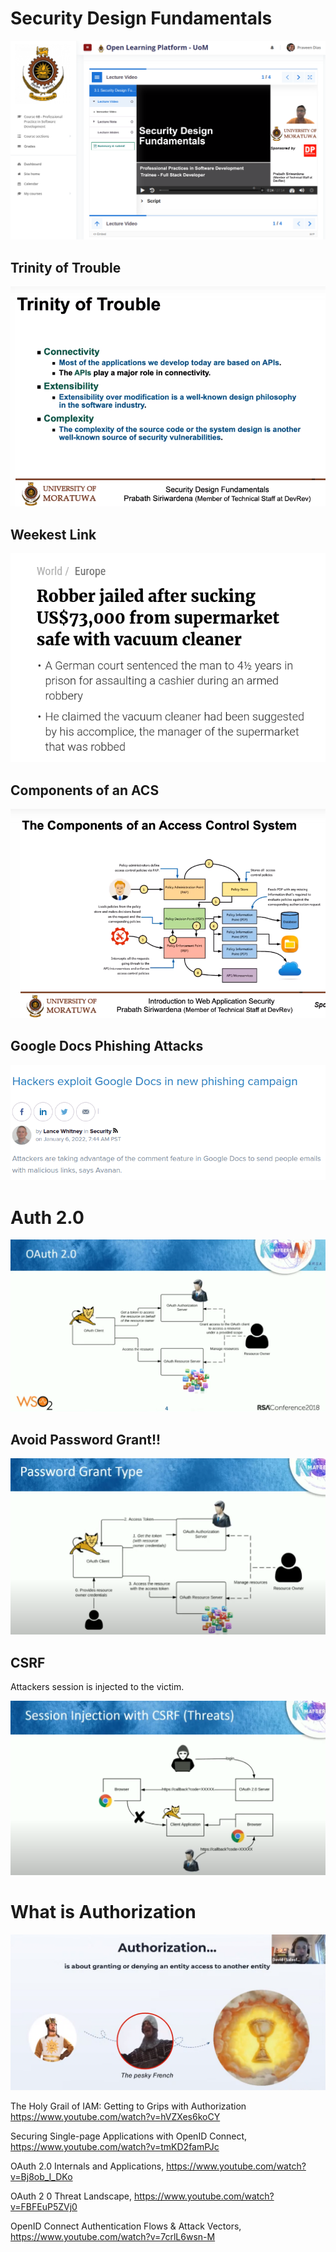 # Security Design Fundamentals

 ![Sec Dec](sec-des.png)

 ## Trinity of Trouble

 ![Trinity](trinity.png)

 ## Weekest Link

 ![Weekest](weekest-link.png)

 ## Components of an ACS

 ![Components](components-of-ACS.png)

 ## Google Docs Phishing Attacks

 ![Phishing](phishing.png)

 # Auth 2.0

 ![Auth 2.0](aoth20.png)

 ## Avoid Password Grant!!

 ![Password Grant](password-grant.png)

 ## CSRF

Attackers session is injected to the victim.

 ![CSRF](csrf.png)

# What is Authorization

![Auth](auth.png)

The Holy Grail of IAM: Getting to Grips with Authorization
https://www.youtube.com/watch?v=hVZXes6koCY

Securing Single-page Applications with OpenID Connect, https://www.youtube.com/watch?v=tmKD2famPJc

OAuth 2.0 Internals and Applications, https://www.youtube.com/watch?v=Bj8ob_I_DKo

OAuth 2 0 Threat Landscape,
https://www.youtube.com/watch?v=FBFEuP5ZVj0

OpenID Connect Authentication Flows & Attack Vectors,
https://www.youtube.com/watch?v=7crlL6wsn-M

